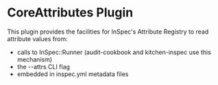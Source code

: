 # CoreAttributes Plugin

This plugin provides the facilities for InSpec's Attribute Registry to read attribute values from:

 * calls to InSpec::Runner (audit-cookbook and kitchen-inspec use this mechanism)
 * the --attrs CLI flag
 * embedded in inspec.yml metadata files
